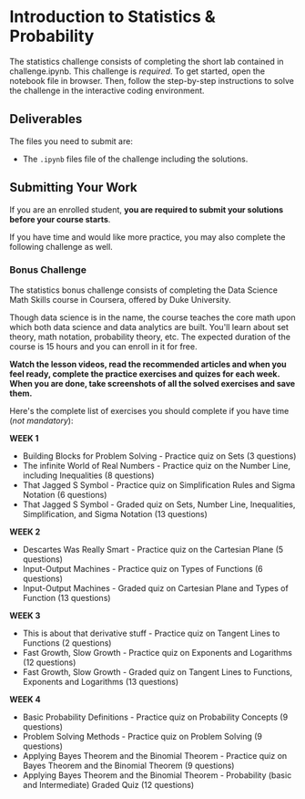 # Introduction to Statistics & Probability 
The statistics challenge consists of completing the short lab contained in challenge.ipynb. This challenge is *required*.
To get started, open the notebook file in browser. Then, follow the step-by-step instructions to solve the challenge in the interactive coding environment.

## Deliverables
The files you need to submit are:
- The `.ipynb` files file of the challenge including the solutions.

## Submitting Your Work

If you are an enrolled student, **you are required to submit your solutions before your course starts**. 


If you have time and would like more practice, you may also complete the following challenge as well.

### Bonus Challenge
The statistics bonus challenge consists of completing the Data Science Math Skills course in Coursera, offered by Duke University.

Though data science is in the name, the course teaches the core math upon which both data science and data analytics are built. You'll learn about set theory, math notation, probability theory, etc. The expected duration of the course is 15 hours and you can enroll in it for free.

**Watch the lesson videos, read the recommended articles and when you feel ready, complete the practice exercises and quizes for each week. When you are done, take screenshots of all the solved exercises and save them.** 

Here's the complete list of exercises you should complete if you have time (*not mandatory*):

**WEEK 1**
* Building Blocks for Problem Solving - Practice quiz on Sets (3 questions)
* The infinite World of Real Numbers - Practice quiz on the Number Line, including Inequalities (8 questions)
* That Jagged S Symbol - Practice quiz on Simplification Rules and Sigma Notation (6 questions)
* That Jagged S Symbol - Graded quiz on Sets, Number Line, Inequalities, Simplification, and Sigma Notation (13 questions)

**WEEK 2**
* Descartes Was Really Smart - Practice quiz on the Cartesian Plane (5 questions)
* Input-Output Machines - Practice quiz on Types of Functions (6 questions)
* Input-Output Machines - Graded quiz on Cartesian Plane and Types of Function (13 questions)

**WEEK 3**
* This is about that derivative stuff - Practice quiz on Tangent Lines to Functions (2 questions)
* Fast Growth, Slow Growth - Practice quiz on Exponents and Logarithms (12 questions)
* Fast Growth, Slow Growth - Graded quiz on Tangent Lines to Functions, Exponents and Logarithms (13 questions)

**WEEK 4**
* Basic Probability Definitions - Practice quiz on Probability Concepts (9 questions)
* Problem Solving Methods - Practice quiz on Problem Solving (9 questions)
* Applying Bayes Theorem and the Binomial Theorem - Practice quiz on Bayes Theorem and the Binomial Theorem (9 questions)
* Applying Bayes Theorem and the Binomial Theorem - Probability (basic and Intermediate) Graded Quiz (12 questions)
